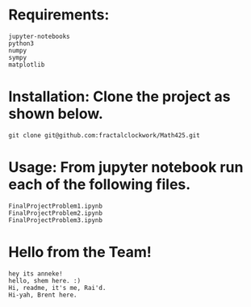 # Requirements:
	jupyter-notebooks
	python3
	numpy
	sympy
	matplotlib

# Installation:  Clone the project as shown below.
	git clone git@github.com:fractalclockwork/Math425.git

# Usage:  From jupyter notebook run each of the following files.
	FinalProjectProblem1.ipynb
	FinalProjectProblem2.ipynb
	FinalProjectProblem3.ipynb

# Hello from the Team! 
	hey its anneke!
	hello, shem here. :)
	Hi, readme, it's me, Rai'd. 
	Hi-yah, Brent here. 
